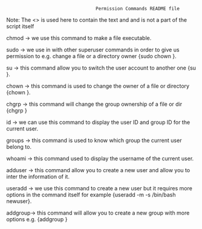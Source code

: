                                    
                                     Permission Commands README file

Note: The <> is used here to contain the text and and is not a part of the script itself




chmod	-> we use this command to make a file executable. 

sudo	-> we use in with other superuser commands in order to give us permission to e.g. change a file or a directory owner {sudo chown <newuser-name> <file or dir-name> }.

su	-> this command allow you to switch the user account to another one {su <username>}.

chown	-> this command is used to change the owner of a file or directory {chown <file or dir-name> <owner-name>}.

chgrp	-> this command will change the group ownership of a file or dir {chgrp <group-name> <file-name>}

id	-> we can use this command to display  the user ID and group ID for the current user.

groups	-> this command is used to know which group the current user belong to.

whoami	-> this command used to display the username of the current user.

adduser	-> this command allow you to create a new user and allow you to inter the information of it.

useradd -> we use this command to create a new user but it requires more options in the command itself for example {useradd -m -s /bin/bash newuser}.

addgroup-> this command will allow you to create a new group with more options e.g. {addgroup <group-name>}

